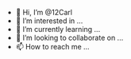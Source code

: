 - 👋 Hi, I’m @12Carl
- 👀 I’m interested in ...
- 🌱 I’m currently learning ...
- 💞️ I’m looking to collaborate on ...
- 📫 How to reach me ...

<!---
12Carl/12Carl is a ✨ special ✨ repository because its `README.md` (this file) appears on your GitHub profile.
You can click the Preview link to take a look at your changes.
--->
